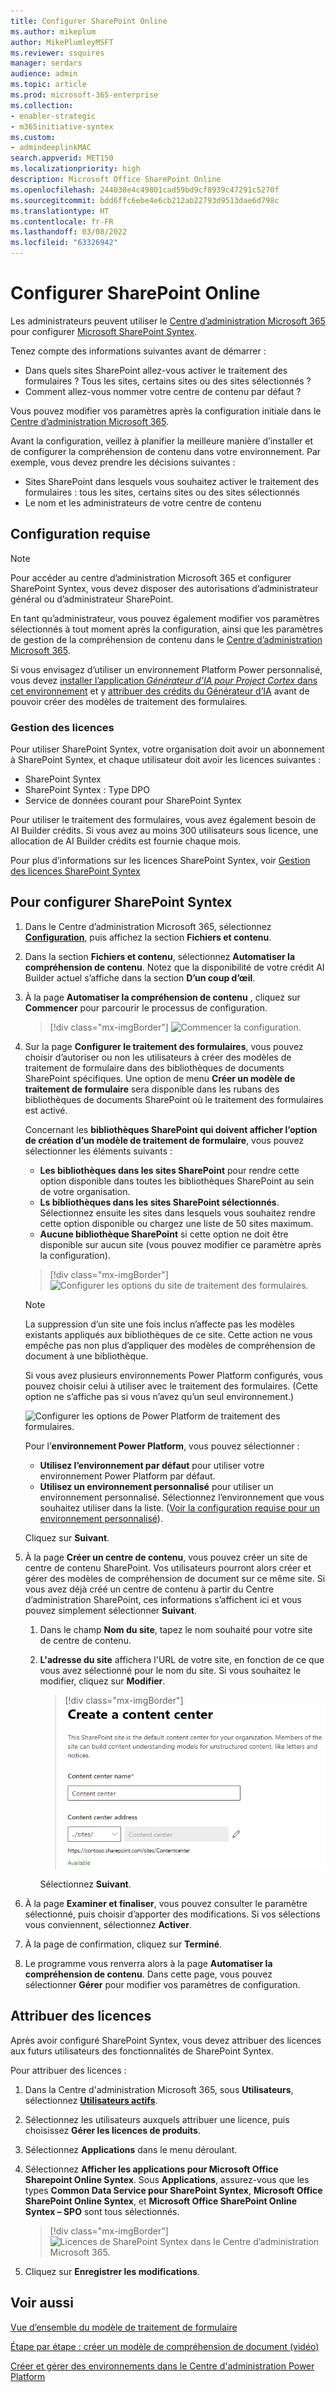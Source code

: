 ```yaml
---
title: Configurer SharePoint Online
ms.author: mikeplum
author: MikePlumleyMSFT
ms.reviewer: ssquires
manager: serdars
audience: admin
ms.topic: article
ms.prod: microsoft-365-enterprise
ms.collection:
- enabler-strategic
- m365initiative-syntex
ms.custom:
- admindeeplinkMAC
search.appverid: MET150
ms.localizationpriority: high
description: Microsoft Office SharePoint Online
ms.openlocfilehash: 244038e4c49801cad59bd9cf8939c47291c5270f
ms.sourcegitcommit: bdd6ffc6ebe4e6cb212ab22793d9513dae6d798c
ms.translationtype: HT
ms.contentlocale: fr-FR
ms.lasthandoff: 03/08/2022
ms.locfileid: "63326942"
---
```

# <a name="set-up-sharepoint-syntex"></a>Configurer SharePoint Online

Les administrateurs peuvent utiliser le <a href="https://go.microsoft.com/fwlink/p/?linkid=2024339" target="_blank">Centre d’administration Microsoft 365</a> pour configurer [Microsoft SharePoint Syntex](index.md). 

Tenez compte des informations suivantes avant de démarrer :

- Dans quels sites SharePoint allez-vous activer le traitement des formulaires ? Tous les sites, certains sites ou des sites sélectionnés ?
- Comment allez-vous nommer votre centre de contenu par défaut ?

Vous pouvez modifier vos paramètres après la configuration initiale dans le <a href="https://go.microsoft.com/fwlink/p/?linkid=2024339" target="_blank">Centre d’administration Microsoft 365</a>.

Avant la configuration, veillez à planifier la meilleure manière d’installer et de configurer la compréhension de contenu dans votre environnement. Par exemple, vous devez prendre les décisions suivantes :

- Sites SharePoint dans lesquels vous souhaitez activer le traitement des formulaires : tous les sites, certains sites ou des sites sélectionnés
- Le nom et les administrateurs de votre centre de contenu 

## <a name="requirements"></a>Configuration requise 

> [!NOTE]
> Pour accéder au centre d’administration Microsoft 365 et configurer SharePoint Syntex, vous devez disposer des autorisations d’administrateur général ou d’administrateur SharePoint.

En tant qu’administrateur, vous pouvez également modifier vos paramètres sélectionnés à tout moment après la configuration, ainsi que les paramètres de gestion de la compréhension de contenu dans le <a href="https://go.microsoft.com/fwlink/p/?linkid=2024339" target="_blank">Centre d’administration Microsoft 365</a>.

Si vous envisagez d’utiliser un environnement Platform Power personnalisé, vous devez [installer l’application *Générateur d’IA pour Project Cortex* dans cet environnement](/power-platform/admin/manage-apps#install-an-app-in-the-environment-view) et y [attribuer des crédits du Générateur d’IA](/power-platform/admin/capacity-add-on) avant de pouvoir créer des modèles de traitement des formulaires.

### <a name="licensing"></a>Gestion des licences

Pour utiliser SharePoint Syntex, votre organisation doit avoir un abonnement à SharePoint Syntex, et chaque utilisateur doit avoir les licences suivantes :

- SharePoint Syntex
- SharePoint Syntex : Type DPO
- Service de données courant pour SharePoint Syntex

Pour utiliser le traitement des formulaires, vous avez également besoin de AI Builder crédits. Si vous avez au moins 300 utilisateurs sous licence, une allocation de AI Builder crédits est fournie chaque mois.

Pour plus d’informations sur les licences SharePoint Syntex, voir [Gestion des licences SharePoint Syntex](syntex-licensing.md)

## <a name="to-set-up-sharepoint-syntex"></a>Pour configurer SharePoint Syntex

1. Dans le Centre d’administration Microsoft 365, sélectionnez <a href="https://go.microsoft.com/fwlink/p/?linkid=2171997" target="_blank">**Configuration**</a>, puis affichez la section **Fichiers et contenu**.

2. Dans la section **Fichiers et contenu**, sélectionnez **Automatiser la compréhension de contenu**. Notez que la disponibilité de votre crédit AI Builder actuel s’affiche dans la section **D’un coup d’œil**.<br/>

3. À la page **Automatiser la compréhension de contenu** , cliquez sur **Commencer** pour parcourir le processus de configuration. <br/>

    > [!div class="mx-imgBorder"]
    > ![Commencer la configuration.](../media/content-understanding/admin-content-understanding-get-started.png)</br>

4. Sur la page **Configurer le traitement des formulaires**, vous pouvez choisir d’autoriser ou non les utilisateurs à créer des modèles de traitement de formulaire dans des bibliothèques de documents SharePoint spécifiques. Une option de menu **Créer un modèle de traitement de formulaire** sera disponible dans les rubans des bibliothèques de documents SharePoint où le traitement des formulaires est activé.
 
     Concernant les **bibliothèques SharePoint qui doivent afficher l’option de création d’un modèle de traitement de formulaire**, vous pouvez sélectionner les éléments suivants :</br>
      - **Les bibliothèques dans les sites SharePoint** pour rendre cette option disponible dans toutes les bibliothèques SharePoint au sein de votre organisation.</br>
      - **Ls bibliothèques dans les sites SharePoint sélectionnés**. Sélectionnez ensuite les sites dans lesquels vous souhaitez rendre cette option disponible ou chargez une liste de 50 sites maximum.</br>
      - **Aucune bibliothèque SharePoint** si cette option ne doit être disponible sur aucun site (vous pouvez modifier ce paramètre après la configuration).

   > [!div class="mx-imgBorder"]
   > ![Configurer les options du site de traitement des formulaires.](../media/content-understanding/admin-configforms.png)

   > [!Note]
   > La suppression d’un site une fois inclus n’affecte pas les modèles existants appliqués aux bibliothèques de ce site. Cette action ne vous empêche pas non plus d’appliquer des modèles de compréhension de document à une bibliothèque. 
    
    Si vous avez plusieurs environnements Power Platform configurés, vous pouvez choisir celui à utiliser avec le traitement des formulaires. (Cette option ne s’affiche pas si vous n’avez qu’un seul environnement.)

    ![Configurer les options de Power Platform de traitement des formulaires.](../media/content-understanding/setup-power-platform-env.png)

    Pour l’**environnement Power Platform**, vous pouvez sélectionner :
    - **Utilisez l’environnement par défaut** pour utiliser votre environnement Power Platform par défaut.
    - **Utilisez un environnement personnalisé** pour utiliser un environnement personnalisé. Sélectionnez l’environnement que vous souhaitez utiliser dans la liste. ([Voir la configuration requise pour un environnement personnalisé](/microsoft-365/contentunderstanding/set-up-content-understanding#requirements)).

    Cliquez sur **Suivant**.

5. À la page **Créer un centre de contenu**, vous pouvez créer un site de centre de contenu SharePoint. Vos utilisateurs pourront alors créer et gérer des modèles de compréhension de document sur ce même site. Si vous avez déjà créé un centre de contenu à partir du Centre d’administration SharePoint, ces informations s’affichent ici et vous pouvez simplement sélectionner **Suivant**.

    1. Dans le champ **Nom du site**, tapez le nom souhaité pour votre site de centre de contenu.
    
    1. **L'adresse du site** affichera l'URL de votre site, en fonction de ce que vous avez sélectionné pour le nom du site. Si vous souhaitez le modifier, cliquez sur **Modifier**.

       > [!div class="mx-imgBorder"]
       > ![Créer un centre de contenu.](../media/content-understanding/admin-cu-create-cc.png)</br>

       Sélectionnez **Suivant**.

6. À la page **Examiner et finaliser**, vous pouvez consulter le paramètre sélectionné, puis choisir d’apporter des modifications. Si vos sélections vous conviennent, sélectionnez **Activer**.

7. À la page de confirmation, cliquez sur **Terminé**.

8. Le programme vous renverra alors à la page **Automatiser la compréhension de contenu**. Dans cette page, vous pouvez sélectionner **Gérer** pour modifier vos paramètres de configuration. 

## <a name="assign-licenses"></a>Attribuer des licences

Après avoir configuré SharePoint Syntex, vous devez attribuer des licences aux futurs utilisateurs des fonctionnalités de SharePoint Syntex.

Pour attribuer des licences :

1. Dans la Centre d'administration Microsoft 365, sous **Utilisateurs**, sélectionnez <a href="https://go.microsoft.com/fwlink/p/?linkid=834822" target="_blank">**Utilisateurs actifs**</a>.

2. Sélectionnez les utilisateurs auxquels attribuer une licence, puis choisissez **Gérer les licences de produits**.

3. Sélectionnez **Applications** dans le menu déroulant.

4. Sélectionnez **Afficher les applications pour Microsoft Office Sharepoint Online Syntex**. Sous **Applications**, assurez-vous que les types **Common Data Service pour SharePoint Syntex**, **Microsoft Office SharePoint Online Syntex**, et **Microsoft Office SharePoint Online Syntex – SPO** sont tous sélectionnés.

    > [!div class="mx-imgBorder"]
    > ![Licences de SharePoint Syntex dans le Centre d’administration Microsoft 365.](../media/content-understanding/sharepoint-syntex-licenses.png)

5. Cliquez sur **Enregistrer les modifications**.

## <a name="see-also"></a>Voir aussi

[Vue d’ensemble du modèle de traitement de formulaire](/ai-builder/form-processing-model-overview)

[Étape par étape : créer un modèle de compréhension de document (vidéo)](https://www.youtube.com/watch?v=DymSHObD-bg)

[Créer et gérer des environnements dans le Centre d'administration Power Platform](/power-platform/admin/create-environment)
